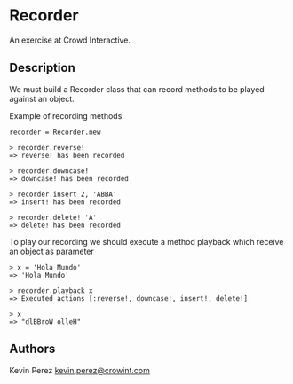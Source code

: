 # Recorder
An exercise at Crowd Interactive.

## Description
We must build a Recorder class that can record methods to be played against an object.

Example of recording methods:

    recorder = Recorder.new

    > recorder.reverse!
    => reverse! has been recorded

    > recorder.downcase!
    => downcase! has been recorded

    > recorder.insert 2, 'ABBA'
    => insert! has been recorded

    > recorder.delete! 'A'
    => delete! has been recorded

To play our recording we should execute a method playback which receive an object as parameter

    > x = 'Hola Mundo'
    => 'Hola Mundo'

    > recorder.playback x
    => Executed actions [:reverse!, downcase!, insert!, delete!]

    > x
    => "dlBBroW olleH"

## Authors
Kevin Perez [kevin.perez@crowint.com](mailto:kevin.perez@crowdint.com)
